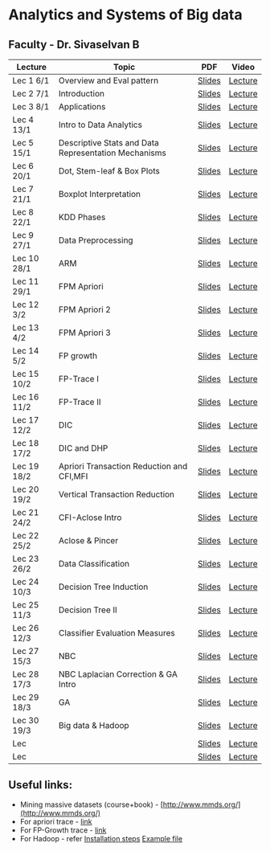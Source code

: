 # Analytics and Systems of Big data
##  Faculty - Dr. Sivaselvan B

|Lecture |Topic |PDF|Video|
|---|---|---|---|
| Lec 1	 6/1|	Overview and Eval pattern| [Slides](https://drive.google.com/file/d/11EJ6P43_0_aAuAyZdz2lM4wWXfJrC9cz/view)| [Lecture](https://drive.google.com/file/d/1eBfzOTXIhFgP9Yr3J_Yf_suRCV8Z_ljY/view)|
| Lec 2	7/1|Introduction	| [Slides](https://drive.google.com/file/d/1Nz8ob307KTyR1Deg0nlisyy3_yAK6Lwz/view)| [Lecture](https://drive.google.com/file/d/1UpmAfqrVFcgnntBC7dMmxO9fcFmoptjQ/view)|
| Lec 3	8/1| Applications	| [Slides](https://drive.google.com/file/d/1TD35xW0QBxdYSTBBsfC8UyyRXDw1YMVY/view)| [Lecture](https://drive.google.com/file/d/1GJwNYnO_k4HvxboFu7rnEchB4EYOI4Fq/view)|
| Lec 4	13/1| Intro to Data Analytics	| [Slides](https://drive.google.com/file/d/13Xi4i_guUxuES83mR5szX9UCjtV_W3PQ/view)| [Lecture](https://drive.google.com/file/d/1e2-c4wF7Le76ixAjMfN6FBiWa5tKocrB/view)|
| Lec 5	15/1|Descriptive Stats and Data Representation Mechanisms	| [Slides](https://drive.google.com/file/d/1NMK5SgXyh6gAfTJVrIs-M5EgsUFT3PNX/view)| [Lecture](https://drive.google.com/file/d/1MVvowtjE-CovFsBKqRbhVC111p_6KVrm/view)|
| Lec 6	20/1|Dot, Stem-leaf & Box Plots	| [Slides](https://drive.google.com/file/d/1Rgj_osyO92Nb_Qz7JmfOlxnZDWVxbZBw/view)| [Lecture](https://drive.google.com/file/d/1ZlU_aCAtlD0ywnVlqg1Xe-pu250qWw6s/view)|
| Lec 7	21/1|Boxplot Interpretation	| [Slides](https://drive.google.com/file/d/1-fRTTmcwciKYtJT7BwliZz0GkrKVg0JA/view)| [Lecture](https://drive.google.com/file/d/1s9d1RoFloP4XeH7B6Qaa_3Ate24pmZN_/view)|
| Lec 8	22/1|KDD Phases	| [Slides](https://drive.google.com/file/d/1HIH0F4WkUqUr9QZ_VpwvFJGDiVN63ctX/view)| [Lecture](https://drive.google.com/file/d/1tF4XBkIyN71z5m77CAwYzH7hDfQ6FKCw/view)|
| Lec 9	27/1|Data Preprocessing	| [Slides](https://drive.google.com/file/d/1yHUrt4uVEsNOSxVItdGNgLwhHd4TzGJB/view)| [Lecture](https://drive.google.com/file/d/1Y0wtHJ3YqQkfNvrVbRf2sIez1ng10tkJ/view)|
| Lec 10	28/1|	ARM| [Slides](https://drive.google.com/file/d/1f2s0lsitUTXxWWliZI4o64wmGs-vV45j/view)| [Lecture](https://drive.google.com/file/d/1XQOivC9R4H-Q_o9yyDcxtHnn9Fbssp0G/view)|
| Lec 11	29/1|	FPM Apriori| [Slides](https://drive.google.com/file/d/13W0ATRoMAMgHVktsTGy2CFrgn5zoUsvM/view)| [Lecture](https://drive.google.com/file/d/1JvPnmXHp9c0VdQ3OVYzyaGCivbw5dxJj/view)|
| Lec 12 3/2|FPM Apriori 2 |[Slides](https://drive.google.com/file/d/16QWkYK17wSlNyAfjIfao3afnAEbTey-4/view)|[Lecture](https://drive.google.com/file/d/1oNZs3fPFYNaX5XfWyHuzNcexhu09q0Lj/view)|
|Lec 13 4/2|FPM Apriori 3 |[Slides](https://drive.google.com/file/d/1Fh--9RtFaYp2ZARmFo_v_cq9Dt3LdpUk/view)|[Lecture](https://drive.google.com/file/d/1Y083bi6AA7M8lpdpT25MzrpJ2AqyE1ch/view)|
|Lec 14 5/2|FP growth |[Slides](https://drive.google.com/file/d/1F6et7G-GCQ-KuH5pZ2lgHODjTwEZA3M-/view)|[Lecture](https://drive.google.com/file/d/19ZgHp3IfWSw0QcE-Z2E_Ok2zpOOTTxdM/view)|
|Lec 15 10/2|FP-Trace I |[Slides](https://drive.google.com/file/d/1vsHtKemxmf2GCBSVCDcJOfG_ZlAd6XCX/view)|[Lecture](https://drive.google.com/file/d/1oVClgye0yQGveyoxGksSTNJZE07u7oUZ/view)|
|Lec 16 11/2|FP-Trace II|[Slides](https://drive.google.com/file/d/1NDavIZVD5gc7rvbd3QAtQn0nOijfy-8T/view)|[Lecture](https://drive.google.com/file/d/1DfWpv0IklCZBHUChTQyiKfGFT3AUvK2C/view)|
|Lec 17 12/2|DIC |[Slides](https://drive.google.com/file/d/1T_ElinaL1QCR2TQCbABPxJPEIO5i5Ljs/view)|[Lecture](https://drive.google.com/file/d/1JVm5jlt508NWlqUjZC9o__EIA2-6hJEs/view)|
|Lec 18 17/2|DIC and DHP |[Slides]() |[Lecture]() |
|Lec 19 18/2|Apriori Transaction Reduction and CFI,MFI |[Slides](https://drive.google.com/file/d/1q68uXjMaKMnmsxzlfQFbC16m42Wwk6dg/view)|[Lecture](https://drive.google.com/file/d/1swTKLtOiNsppjBgAQMTOq97GkbkmRqSv/view)|
|Lec 20 19/2| Vertical Transaction Reduction|[Slides](https://drive.google.com/file/d/1lieREgQNKcjYedbUv74_kMbzKBB-ExD7/view)|[Lecture](https://drive.google.com/file/d/1VDq8IB6W2POCbmwkayAv8BzAONN3nFPj/view)|
|Lec 21 24/2|CFI-Aclose Intro |[Slides](https://drive.google.com/open?id=1wo5uWS761em3_BRPmyJ0bA7RAGPMcoUP&authuser=0) |[Lecture](https://drive.google.com/open?id=1bTXvTty2NtuX4ZrNFI8kgi8SYM2mCI8k&authuser=0) |
|Lec 22 25/2 |Aclose & Pincer |[Slides](https://drive.google.com/open?id=1EOQ82HhDynpEZ5dPNXL9solllJrfviCW&authuser=0) |[Lecture](https://drive.google.com/open?id=1ipSg96Yye-pj_-G8VorcKRy450fN_eZ6&authuser=0) |
|Lec 23 26/2|Data Classification |[Slides](https://drive.google.com/open?id=19Rtjl0jMSttpywQ9mPUWVPPojI2bOqDJ&authuser=0) |[Lecture](https://drive.google.com/open?id=1mVbphmxpzScqLvr3Ee_WPxdCsvS756DS&authuser=0) |
|Lec 24 10/3|Decision Tree Induction |[Slides](https://drive.google.com/open?id=17crzmopZQ6lFSU_KrDd0hQmZ1atqXDPW&authuser=0) |[Lecture](https://drive.google.com/open?id=1-KN6EEoGlVhcDHE3EgO9rV5b4JceJIQU&authuser=0) |
|Lec 25 11/3|Decision Tree II |[Slides](https://drive.google.com/open?id=1JWdfWe56MsvCCsdYUKuHxEQHtvbKAkV-&authuser=0) |[Lecture](https://drive.google.com/open?id=1I1k099UOvvnIcmqzGk6-T8jVMbQ8wum3&authuser=0) |
|Lec 26 12/3|Classifier Evaluation Measures |[Slides](https://drive.google.com/open?id=1hh0eBb-CJ7j4W_i-b00e0pYSOSDrcvlc&authuser=0) |[Lecture](https://drive.google.com/open?id=1bfE0eTeQDBDzlqQHe9vTK9BRtTXEUaz7&authuser=0) |
|Lec 27 15/3|NBC |[Slides](https://drive.google.com/open?id=1pUyfRLvARvsskithu5iVZ1dZgK2IkG6X&authuser=0) |[Lecture](https://drive.google.com/open?id=1muJyMwaxFKS42g4T7roX1rRsxY5aul7A&authuser=0) |
|Lec 28 17/3|NBC Laplacian Correction & GA Intro |[Slides](https://drive.google.com/open?id=1JDBPoknT5jkffStcFBbc7oRydiz-_F4n&authuser=0) |[Lecture](https://drive.google.com/open?id=1C6n3a9oOZm64-oAbV8WTGotLNbpW0XsG&authuser=0) |
|Lec 29 18/3|GA |[Slides](https://drive.google.com/open?id=1ZWEVxKX1Izy2sxwOgIxwRi0JVrC4_XMK&authuser=0) |[Lecture](https://drive.google.com/open?id=1KSo7qjo2up46-jBKu0cBc6RYYLjGR0J0&authuser=0) |
|Lec 30 19/3|Big data & Hadoop |[Slides](https://drive.google.com/open?id=1g_YeiypuUt-sh3XvOsF37K7BAThk2LvP&authuser=0) |[Lecture](https://drive.google.com/open?id=1BCSKuKYPBhcq-ZxSORzNRr_539G9bhOS&authuser=0) |
|Lec | |[Slides]() |[Lecture]() |
|Lec | |[Slides]() |[Lecture]() |

## Useful links:

- Mining massive datasets (course+book) - [http://www.mmds.org/](http://www.mmds.org/)
- For apriori trace - [link](https://www.youtube.com/watch?v=h_l3b2CIQ_o&list=PLYT7YDstBQmE50voZ81eLS0hz2gUdZJwp&index=6&ab_channel=CSEGURUS)
- For FP-Growth trace - [link](https://www.youtube.com/watch?v=VB8KWm8MXss)
- For Hadoop - refer [Installation steps](https://drive.google.com/open?id=1aKEUzB700kWvH9acmziNKUNnBNOPRm-E&authuser=0) [Example file](https://drive.google.com/open?id=1oV9Xe91lUltXg4nmu4mQbqHRNIOG6P81&authuser=0)
<!--
|Lec | |[Slides]() |[Lecture]() |
-->
